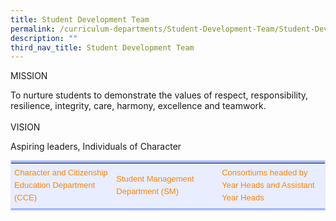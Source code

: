 ```yaml
---
title: Student Development Team
permalink: /curriculum-departments/Student-Development-Team/Student-Development-Team
description: ""
third_nav_title: Student Development Team
---
```

MISSION

  
To nurture students to demonstrate the values of respect, responsibility, resilience, integrity, care, harmony, excellence and teamwork.  
   
VISION

Aspiring leaders, Individuals of Character

  

<table width="1104" class="iveo_table ives_tab_simple2" style="margin: 0px; outline: 0px; padding: 0px; border-collapse: collapse; border-width: 4px 1px; border-style: solid; border-color: rgb(170, 188, 254) rgb(234, 234, 234); border-image: initial; background-color: rgb(232, 237, 255); max-width: 100%; color: rgb(0, 0, 0); font-family: Helvetica; font-size: 13px; font-style: normal; font-variant-ligatures: normal; font-variant-caps: normal; font-weight: 400; letter-spacing: normal; orphans: 2; text-align: left; text-transform: none; white-space: normal; widows: 2; word-spacing: 0px; -webkit-text-stroke-width: 0px; text-decoration-thickness: initial; text-decoration-style: initial; text-decoration-color: initial; width: 658.6px;"><colgroup class="" style="margin: 0px; outline: 0px; padding: 0px;"><col width="368" span="3" class="" style="margin: 0px; outline: 0px; padding: 0px;"></colgroup><tbody class="" style="margin: 0px; outline: 0px; padding: 0px;"><tr height="39" class="" style="margin: 0px; outline: 0px; padding: 0px;"><td height="39" class="" width="368" style="margin: 0px; outline: 0px; padding: 5px; text-align: left; color: rgb(34, 34, 34); border-bottom: 1px solid rgb(255, 255, 255); width: 223px;"><p class="" style="margin: 0px; outline: 0px; padding: 0px; line-height: 20px !important; color: rgb(0, 0, 0); font-family: Helvetica; font-size: 13px;"><span class="" style="margin: 0px; outline: 0px; padding: 0px;"><a href="/curriculum-departments/Student-Development-Team/CCE" class="" target="" style="margin: 0px; outline: 0px; padding: 0px; color: rgb(255, 132, 0); text-decoration: none;">Character and Citizenship Education Department (CCE)</a></span></p><p class="" style="margin: 0px; outline: 0px; padding: 0px; line-height: 20px !important; color: rgb(0, 0, 0); font-family: Helvetica; font-size: 13px;"></p></td><td class="" width="368" style="margin: 0px; outline: 0px; padding: 5px; text-align: left; color: rgb(34, 34, 34); border-bottom: 1px solid rgb(255, 255, 255); width: 225px;"><p class="" style="margin: 0px; outline: 0px; padding: 0px; line-height: 20px !important; color: rgb(0, 0, 0); font-family: Helvetica; font-size: 13px;"><span class="" style="margin: 0px; outline: 0px; padding: 0px;"><a href="/curriculum-departments/Student-Development-Team/Student-Management-and-Well-Being-Team" class="" target="" style="margin: 0px; outline: 0px; padding: 0px; color: rgb(255, 132, 0); text-decoration: none;">Student Management Department (SM)</a></span><span class="" style="margin: 0px; outline: 0px; padding: 0px;">&nbsp;</span></p><p class="" style="margin: 0px; outline: 0px; padding: 0px; line-height: 20px !important; color: rgb(0, 0, 0); font-family: Helvetica; font-size: 13px;"></p></td><td class="" width="368" style="margin: 0px; outline: 0px; padding: 5px; text-align: left; color: rgb(34, 34, 34); border-bottom: 1px solid rgb(255, 255, 255);"><p class="" style="margin: 0px; outline: 0px; padding: 0px; line-height: 20px !important; color: rgb(0, 0, 0); font-family: Helvetica; font-size: 13px;"><span class="" style="margin: 0px; outline: 0px; padding: 0px;"><a href="/curriculum-departments/Student-Development-Team/Consortiums" class="" target="" style="margin: 0px; outline: 0px; padding: 0px; color: rgb(255, 132, 0); text-decoration: none;">Consortiums headed by Year Heads and Assistant Year Heads</a></span></p><p class="" style="margin: 0px; outline: 0px; padding: 0px; line-height: 20px !important; color: rgb(0, 0, 0); font-family: Helvetica; font-size: 13px;"></p></td></tr></tbody></table>